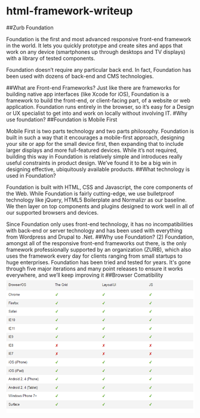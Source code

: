 # html-framework-writeup
##Zurb Foundation

Foundation is the first and most advanced responsive front-end framework in the world. It lets you quickly prototype and create sites and apps that work on any device (smartphones up through desktops and TV displays) with a library of tested components.

Foundation doesn’t require any particular back end. In fact, Foundation has been used with dozens of back-end and CMS technologies.

##What are Front-end Frameworks?
Just like there are frameworks for building native app interfaces (like Xcode for iOS), Foundation is a framework to build the front-end, or client-facing part, of a website or web application. Foundation runs entirely in the browser, so it’s easy for a Design or UX specialist to get into and work on locally without involving IT.
#Why use foundation?
##Foundation is Mobile First

Mobile First is two parts technology and two parts philosophy. Foundation is built in such a way that it encourages a mobile-first approach, designing your site or app for the small device first, then expanding that to include larger displays and more full-featured devices. While it’s not required, building this way in Foundation is relatively simple and introduces really useful constraints in product design. We’ve found it to be a big win in designing effective, ubiquitously available products.
##What technology is used in Foundation?

Foundation is built with HTML, CSS and Javascript, the core components of the Web. While Foundation is fairly cutting-edge, we use bulletproof technology like jQuery, HTML5 Boilerplate and Normalizr as our baseline. We then layer on top components and plugins designed to work well in all of our supported browsers and devices.

Since Foundation only uses front-end technology, it has no incompatibilities with back-end or server technology and has been used with everything from Wordpress and Drupal to .Net.
##Why use Foundation? (2)
Foundation, amongst all of the responsive front-end frameworks out there, is the only framework professionally supported by an organization (ZURB), which also uses the framework every day for clients ranging from small startups to huge enterprises. Foundation has been tried and tested for years. It's gone through five major iterations and many point releases to ensure it works everywhere, and we’ll keep improving it
##Browser Comatibility
![alt text](compatibility.png "browser compatible")
